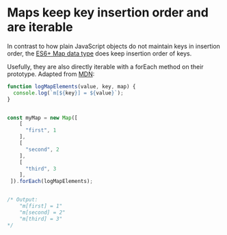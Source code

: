 # Maps keep key insertion order and are iterable

In contrast to how plain JavaScript objects do not maintain keys in insertion order, the [ES6+ Map data type](https://developer.mozilla.org/en-US/docs/Web/JavaScript/Reference/Global_Objects/Map#Objects_and_maps_compared#Objects_and_maps_compared) does keep insertion order of keys. 

Usefully, they are also directly iterable with a forEach method on their prototype. Adapted from [MDN](https://developer.mozilla.org/en-US/docs/Web/JavaScript/Reference/Global_Objects/Map/forEach):

```js
function logMapElements(value, key, map) {
  console.log(`m[${key}] = ${value}`);
}


const myMap = new Map([
 	[
      "first", 1
    ],
   	[
      "second", 2
    ],
   	[
      "third", 3
    ],
 ]).forEach(logMapElements);


/* Output:
	"m[first] = 1"
	"m[second] = 2"
	"m[third] = 3"
*/

```